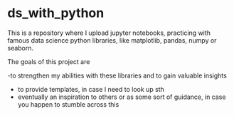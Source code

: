 # ds_with_python

This is a repository where I upload jupyter notebooks, practicing with famous data science python libraries, like matplotlib, pandas, numpy or seaborn. 

The goals of this project are

-to strengthen my abilities with these libraries and to gain valuable insights
- to provide templates, in case I need to look up sth
- eventually an inspiration to others or as some sort of guidance, in case you happen to stumble across this
